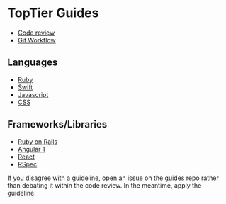 TopTier Guides
======

* [Code review](./code-review)
* [Git Workflow](./git)

## Languages

* [Ruby](./ruby)
* [Swift](./swift)
* [Javascript](https://github.com/airbnb/javascript)
* [CSS](./css.md)

## Frameworks/Libraries

* [Ruby on Rails](./ruby/rails.md)
* [Angular 1](https://github.com/johnpapa/angular-styleguide/blob/master/a1)
* [React](https://github.com/airbnb/javascript/tree/master/react)
* [RSpec](http://betterspecs.org)


If you disagree with a guideline, open an issue on the guides repo rather than
debating it within the code review. In the meantime, apply the guideline.
